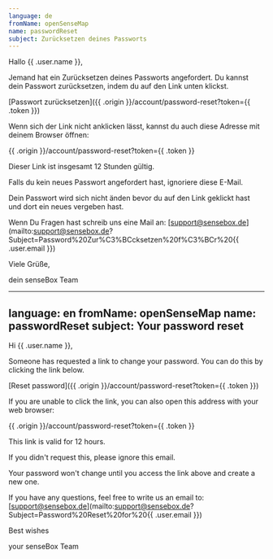 ```yaml
---
language: de
fromName: openSenseMap
name: passwordReset
subject: Zurücksetzen deines Passworts
---
```


Hallo {{ .user.name }},

Jemand hat ein Zurücksetzen deines Passworts angefordert. Du kannst dein Passwort zurücksetzen, indem du auf den Link unten klickst.

[Passwort zurücksetzen]({{ .origin }}/account/password-reset?token={{ .token }})

Wenn sich der Link nicht anklicken lässt, kannst du auch diese Adresse mit deinem Browser öffnen:

{{ .origin }}/account/password-reset?token={{ .token }}

Dieser Link ist insgesamt 12 Stunden gültig.

Falls du kein neues Passwort angefordert hast, ignoriere diese E-Mail.

Dein Passwort wird sich nicht änden bevor du auf den Link geklickt hast und dort ein neues vergeben hast.

Wenn Du Fragen hast schreib uns eine Mail an: [support@sensebox.de](mailto:support@sensebox.de?Subject=Password%20Zur%C3%BCcksetzen%20f%C3%BCr%20{{ .user.email }})

Viele Grüße,

dein senseBox Team

---
language: en
fromName: openSenseMap
name: passwordReset
subject: Your password reset
---

Hi {{ .user.name }},

Someone has requested a link to change your password. You can do this by clicking the link below.

[Reset password]({{ .origin }}/account/password-reset?token={{ .token }})

If you are unable to click the link, you can also open this address with your web browser:

{{ .origin }}/account/password-reset?token={{ .token }}

This link is valid for 12 hours.

If you didn't request this, please ignore this email.

Your password won't change until you access the link above and create a new one.

If you have any questions, feel free to write us an email to: [support@sensebox.de](mailto:support@sensebox.de?Subject=Password%20Reset%20for%20{{ .user.email }})

Best wishes

your senseBox Team
